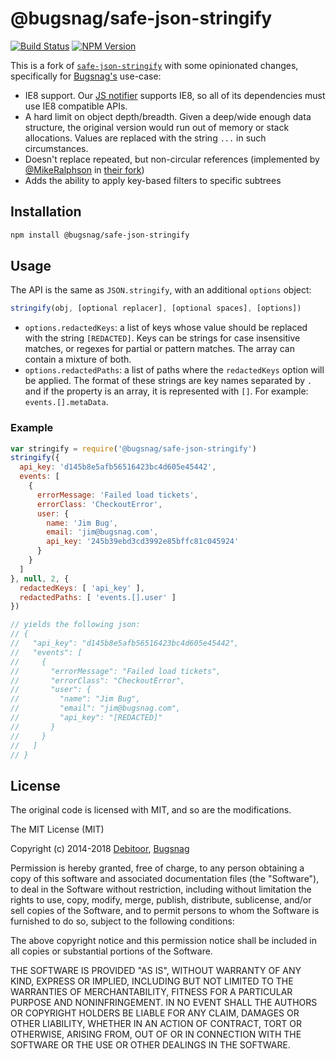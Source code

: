 # @bugsnag/safe-json-stringify
[![Build Status](https://travis-ci.org/bugsnag/safe-json-stringify.svg?branch=master)](https://travis-ci.org/bugsnag/safe-json-stringify)
[![NPM Version](https://img.shields.io/npm/v/@bugsnag/safe-json-stringify.svg)](https://www.npmjs.com/package/@bugsnag/safe-json-stringify)

This is a fork of [`safe-json-stringify`](https://github.com/debitoor/safe-json-stringify) with some opinionated changes, specifically for [Bugsnag's](https://bugsnag.com) use-case:

- IE8 support. Our [JS notifier](https://github.com/bugsnag/bugsnag-js) supports IE8, so all of its dependencies must use IE8 compatible APIs.
- A hard limit on object depth/breadth. Given a deep/wide enough data structure, the original version would run out of memory or stack allocations. Values are replaced with the string `...` in such circumstances.
- Doesn't replace repeated, but non-circular references (implemented by [@MikeRalphson](https://github.com/MikeRalphson) in [their fork](https://github.com/MikeRalphson/safe-json-stringify/tree/circular))
- Adds the ability to apply key-based filters to specific subtrees

## Installation

```sh
npm install @bugsnag/safe-json-stringify
```

## Usage

The API is the same as `JSON.stringify`, with an additional `options` object:

```js
stringify(obj, [optional replacer], [optional spaces], [options])
```

- `options.redactedKeys`: a list of keys whose value should be replaced with the string `[REDACTED]`. Keys can be strings for case insensitive matches, or regexes for partial or pattern matches. The array can contain a mixture of both.
- `options.redactedPaths`: a list of paths where the `redactedKeys` option will be applied. The format of these strings are key names separated by `.` and if the property is an array, it is represented with `[]`. For example: `events.[].metaData`.

### Example

```js
var stringify = require('@bugsnag/safe-json-stringify')
stringify({
  api_key: 'd145b8e5afb56516423bc4d605e45442',
  events: [
    {
      errorMessage: 'Failed load tickets',
      errorClass: 'CheckoutError',
      user: {
        name: 'Jim Bug',
        email: 'jim@bugsnag.com',
        api_key: '245b39ebd3cd3992e85bffc81c045924'
      }
    }
  ]
}, null, 2, {
  redactedKeys: [ 'api_key' ],
  redactedPaths: [ 'events.[].user' ]
})

// yields the following json:
// {
//   "api_key": "d145b8e5afb56516423bc4d605e45442",
//   "events": [
//     {
//       "errorMessage": "Failed load tickets",
//       "errorClass": "CheckoutError",
//       "user": {
//         "name": "Jim Bug",
//         "email": "jim@bugsnag.com",
//         "api_key": "[REDACTED]"
//       }
//     }
//   ]
// }
```


## License

The original code is licensed with MIT, and so are the modifications.

The MIT License (MIT)

Copyright (c) 2014-2018 [Debitoor](https://debitoor.com/), [Bugsnag](https://bugsnag.com/)

Permission is hereby granted, free of charge, to any person obtaining a copy of this software and associated documentation files (the "Software"), to deal in the Software without restriction, including without limitation the rights to use, copy, modify, merge, publish, distribute, sublicense, and/or sell copies of the Software, and to permit persons to whom the Software is furnished to do so, subject to the following conditions:

The above copyright notice and this permission notice shall be included in all copies or substantial portions of the Software.

THE SOFTWARE IS PROVIDED "AS IS", WITHOUT WARRANTY OF ANY KIND, EXPRESS OR IMPLIED, INCLUDING BUT NOT LIMITED TO THE WARRANTIES OF MERCHANTABILITY, FITNESS FOR A PARTICULAR PURPOSE AND NONINFRINGEMENT. IN NO EVENT SHALL THE AUTHORS OR COPYRIGHT HOLDERS BE LIABLE FOR ANY CLAIM, DAMAGES OR OTHER LIABILITY, WHETHER IN AN ACTION OF CONTRACT, TORT OR OTHERWISE, ARISING FROM, OUT OF OR IN CONNECTION WITH THE SOFTWARE OR THE USE OR OTHER DEALINGS IN THE SOFTWARE.

